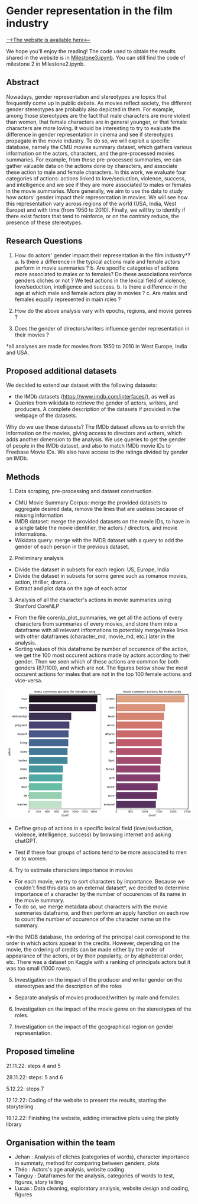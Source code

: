 # Gender representation in the film industry

[-->The website is available here<--](https://luluehret.github.io/)

We hope you'll enjoy the reading!
The code used to obtain the results shared in the website is in [Milestone3.ipynb](Milestone3.ipynb). You can still find the code of milestone 2 in Milestone2.ipynb.

## Abstract <a name="Abstract"></a>

Nowadays, gender representation and stereotypes are topics that frequently come up in public debate. As movies reflect society, the different gender stereotypes are probably also depicted in them. For example, among those stereotypes are the fact that male characters are more violent than women, that female characters are in general younger, or that female characters are more loving. It would be interesting to try to evaluate the difference in gender representation in cinema and see if stereotypes propagate in the movie industry. To do so, we will exploit a specific database, namely the CMU movies summary dataset, which gathers various information on the actors, characters, and the pre-processed movies summaries. For example, from these pre-processed summaries, we can gather valuable data on the actions done by characters, and associate these action to male and female characters. In this work, we evaluate four categories of actions: actions linked to love/seduction, violence, success, and intelligence and we see if they are more associated to males or females in the movie summaries.  More generally, we aim to use the data to study how actors' gender impact their representation in movies. We will see how this representation vary across regions of the world (USA, India, West Europe) and with time (from 1950 to 2010). Finally, we will try to identify if there exist factors that tend to reinforce, or on the contrary reduce, the presence of these stereotypes.



## Research Questions <a name="Research_questions"></a>

1. How do actors' gender impact their representation in the film industry*?
a. Is there a difference in the typical actions male and female actors perform in movie summaries ?
b. Are specific categories of actions more associated to males or to females? Do these associations reinforce genders clichés or not ? We test actions in the lexical field of violence, love/seduction, intelligence and success.
b. Is there a difference in the age at which male and female actors play in movies ?
c. Are males and females equally represented in main roles ? 

2. How do the above analysis vary with epochs, regions, and movie genres ?

3. Does the gender of directors/writers influence gender representation in their movies ? 

*all analyses are made for movies from 1950 to 2010 in West Europe, India and USA.

## Proposed additional datasets <a name="Proposed_additional_datasets_and_files"></a>

We decided to extend our dataset with the following datasets:
- the IMDb datasets (https://www.imdb.com/interfaces/), as well as 
- Queries from wikidata to retrieve the gender of actors, writers, and producers. 
A complete description of the datasets if provided in the webpage of the datasets.

Why do we use these datasets? 
The IMDb dataset allows us to enrich the information on the movies, giving access to directors and writers, which adds another dimension to the analysis. We use queries to get the gender of people in the IMDb dataset, and also to match IMDb movie IDs to Freebase Movie IDs. We also have access to the ratings divided by gender on IMDb.


## Methods <a name="Methods"></a>

1. Data scraping, pre-processing and dataset construction.

 - CMU Movie Summary Corpus: merge the provided datasets to aggregate desired data, remove the lines that are useless because of missing information
 - IMDB dataset: merge the provided datasets on the movie IDs, to have in a single table the movie identifier, the actors / directors, and movie informations. 
 - Wikidata query: merge with the IMDB dataset with a query to add the gender of each person in the previous dataset. 

2. Preliminary analysis

- Divide the dataset in subsets for each region: US, Europe, India
- Divide the dataset in subsets for some genre such as romance movies, action, thriller, drama...
- Extract and plot data on the age of each actor

3. Analysis of all the character's actions in movie summaries using Stanford CoreNLP 

- From the file corenlp_plot_summaries, we get all the actions of every characters from summaries of every movies, and store them into a dataframe with all  relevant informations to potentialy merge/make links with other dataframes (character_md, movie_md, etc.) later in the analysis. 
- Sorting values of this dataframe by number of occurence of the action, we get the 100 most occurent actions made by actors according to their gender. Then we seen which of these actions are common for both genders (87/100), and which are not. The figures below show the most occurent actions for males that are not in the top 100 female actions and vice-versa.  

<img src="https://github.com/epfl-ada/ada-2022-project-flagada4life/blob/main/data/MovieSummaries/ADA%20P2.png" width="800" />

- Define group of actions in a specific lexical field (love/seduction, violence, intelligence, success) by browsing internet and asking chatGPT.

- Test if these four groups of actions tend to be more associated to men or to women.

4. Try to estimate characters importance in movies

- For each movie, we try to sort characters by importance. Because we couldn't find this data on an external dataset*, we decided to determine importance of a character by the number of occurences of its name in the movie summary. 
- To do so, we merge metadata about characters with the movie summaries dataframe, and then perform an apply function on each row to count the number of occurence of the character name on the summary. 

*In the IMDB database, the ordering of the principal cast correspond to the order in which actors appear in the credits. However, depending on the movie, the ordering of credits can be made either by the order of appearance of the actors, or by their popularity, or by alphabteical order, etc. There was a dataset on Kaggle with a ranking of principals actors but it was too small (1000 rows).

5. Investigation on the impact of the producer and writer gender on the stereotypes and the description of the roles
- Separate analysis of movies produced/written by male and females.


6. Investigation on the impact of the movie genre on the stereotypes of the roles.


7. Investigation on the impact of the geographical region on gender representation.


## Proposed timeline <a name="Proposed_timeline"></a>

21.11.22: steps 4 and 5

28.11.22: steps: 5 and 6

5.12.22: steps 7

12.12.22: Coding of the website to present the results, starting the storytelling

19.12.22: Finishing the website, adding interactive plots using the plotly library


## Organisation within the team <a name="Organisation"></a>

- Jehan : Analysis of clichés (categories of words), character importance in summaty, method for comparing between genders, plots
- Théo : Actors's age analysis, website coding
- Tanguy : Dataframes for the analysis, categories of words to test, figures, story telling
- Lucas : Data cleaning, exploratory analysis, website design and coding, figures
